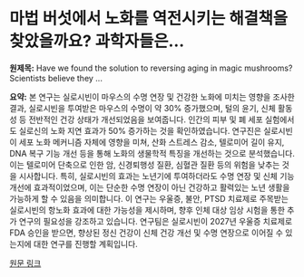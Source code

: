# 마법 버섯에서 노화를 역전시키는 해결책을 찾았을까요? 과학자들은…

**원제목:** Have we found the solution to reversing aging in magic mushrooms? Scientists believe they ...

**요약:** 본 연구는 실로시빈이 마우스의 수명 연장 및 건강한 노화에 미치는 영향을 조사한 결과,  실로시빈을 투여받은 마우스의 수명이 약 30% 증가했으며, 털의 윤기, 신체 활동성 등 전반적인 건강 상태가 개선되었음을 보여줍니다.  인간의 피부 및 폐 세포 실험에서도 실로신의 노화 지연 효과가 50% 증가하는 것을 확인하였습니다.  연구진은 실로시빈이 세포 노화 메커니즘 자체에 영향을 미쳐, 산화 스트레스 감소, 텔로미어 길이 유지, DNA 복구 기능 개선 등을 통해 노화의 생물학적 특징을 개선하는 것으로 분석했습니다.  이는 텔로미어 단축으로 인한 암, 신경퇴행성 질환, 심혈관 질환 등의 위험을 낮추는 것을 시사합니다.  특히,  실로시빈의 효과는 노년기에 투여하더라도 수명 연장 및 신체 기능 개선에 효과적이었으며,  이는 단순한 수명 연장이 아닌 건강하고 활력있는 노년 생활을 가능하게 할 수 있음을 의미합니다.  이 연구는 우울증, 불안, PTSD 치료제로 주목받는 실로시빈의 항노화 효과에 대한 가능성을 제시하며, 향후 인체 대상 임상 시험을 통한 추가 연구의 필요성을 강조하고 있습니다.  연구팀은  실로시빈이 2027년 우울증 치료제로 FDA 승인을 받으면, 향상된 정신 건강이 신체 건강 개선 및 수명 연장으로 이어질 수 있는지에 대한 연구를 진행할 계획입니다.

[원문 링크](https://m.economictimes.com/news/international/us/have-we-found-the-solution-to-reversing-aging-in-magic-mushrooms-scientists-believe-theyre-closer-than-ever/articleshow/122848023.cms)
